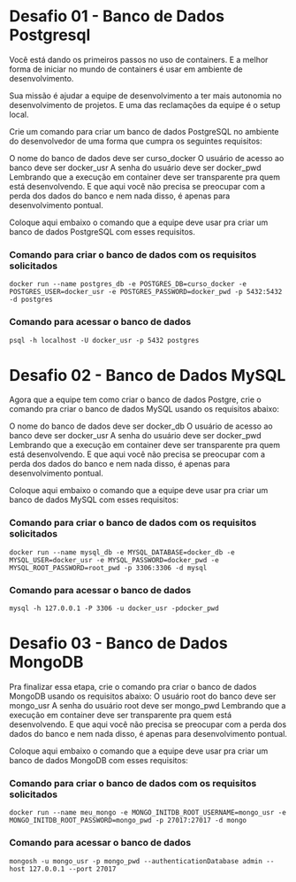 # Desafio 01 - Banco de Dados Postgresql

Você está dando os primeiros passos no uso de containers. E a melhor forma de iniciar no mundo de containers é usar em ambiente de desenvolvimento.

Sua missão é ajudar a equipe de desenvolvimento a ter mais autonomia no desenvolvimento de projetos. E uma das reclamações da equipe é o setup local.

Crie um comando para criar um banco de dados PostgreSQL no ambiente do desenvolvedor de uma forma que cumpra os seguintes requisitos:

O nome do banco de dados deve ser curso_docker
O usuário de acesso ao banco deve ser docker_usr
A senha do usuário deve ser docker_pwd
Lembrando que a execução em container deve ser transparente pra quem está desenvolvendo. E que aqui você não precisa se preocupar com a perda dos dados do banco e nem nada disso, é apenas para desenvolvimento pontual.

Coloque aqui embaixo o comando que a equipe deve usar pra criar um banco de dados PostgreSQL com esses requisitos.

### Comando para criar o banco de dados com os requisitos solicitados
`docker run --name postgres_db -e POSTGRES_DB=curso_docker -e POSTGRES_USER=docker_usr -e POSTGRES_PASSWORD=docker_pwd -p 5432:5432 -d postgres`

### Comando para acessar o banco de dados
`psql -h localhost -U docker_usr -p 5432 postgres`


# Desafio 02 - Banco de Dados MySQL

Agora que a equipe tem como criar o banco de dados Postgre, crie o comando pra criar o banco de dados MySQL usando os requisitos abaixo:

O nome do banco de dados deve ser docker_db
O usuário de acesso ao banco deve ser docker_usr
A senha do usuário deve ser docker_pwd
Lembrando que a execução em container deve ser transparente pra quem está desenvolvendo. E que aqui você não precisa se preocupar com a perda dos dados do banco e nem nada disso, é apenas para desenvolvimento pontual.

Coloque aqui embaixo o comando que a equipe deve usar pra criar um banco de dados MySQL com esses requisitos:
### Comando para criar o banco de dados com os requisitos solicitados
`docker run --name mysql_db -e MYSQL_DATABASE=docker_db -e MYSQL_USER=docker_usr -e MYSQL_PASSWORD=docker_pwd -e MYSQL_ROOT_PASSWORD=root_pwd -p 3306:3306 -d mysql`

### Comando para acessar o banco de dados
`mysql -h 127.0.0.1 -P 3306 -u docker_usr -pdocker_pwd`


# Desafio 03 - Banco de Dados MongoDB
Pra finalizar essa etapa, crie o comando pra criar o banco de dados MongoDB usando os requisitos abaixo:
O usuário root do banco deve ser mongo_usr
A senha do usuário root deve ser mongo_pwd
Lembrando que a execução em container deve ser transparente pra quem está desenvolvendo. E que aqui você não precisa se preocupar com a perda dos dados do banco e nem nada disso, é apenas para desenvolvimento pontual.

Coloque aqui embaixo o comando que a equipe deve usar pra criar um banco de dados MongoDB com esses requisitos:
### Comando para criar o banco de dados com os requisitos solicitados
`docker run --name meu_mongo -e MONGO_INITDB_ROOT_USERNAME=mongo_usr -e MONGO_INITDB_ROOT_PASSWORD=mongo_pwd -p 27017:27017 -d mongo`

### Comando para acessar o banco de dados
`mongosh -u mongo_usr -p mongo_pwd --authenticationDatabase admin --host 127.0.0.1 --port 27017`
